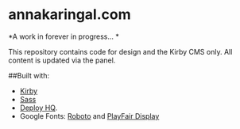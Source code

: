 # annakaringal.com
*A work in forever in progress... *

This repository contains code for design and the Kirby CMS only. All content is updated via the panel.

##Built with:

* [Kirby](http://www.getkirby.com)
* [Sass](http://www.sass-lang.com)
* [Deploy HQ](https://www.deployhq.com/).
* Google Fonts: [Roboto](http://www.google.com/fonts/specimen/Roboto) and [PlayFair Display](http://www.google.com/fonts/specimen/Playfair+Display)
